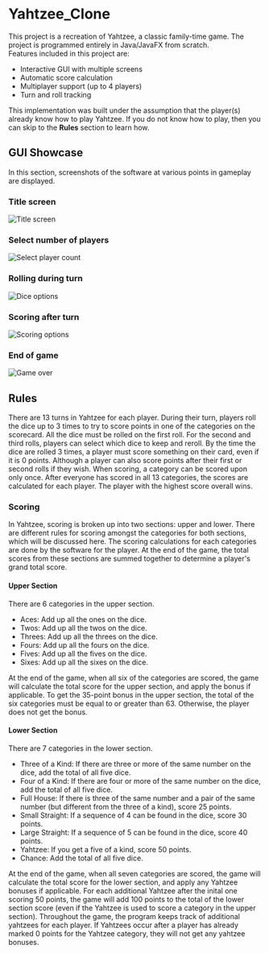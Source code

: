 # Yahtzee_Clone
This project is a recreation of Yahtzee, a classic family-time game. The project is programmed entirely in Java/JavaFX from scratch.   
Features included in this project are:
- Interactive GUI with multiple screens
- Automatic score calculation
- Multiplayer support (up to 4 players)
- Turn and roll tracking

This implementation was built under the assumption that the player(s) already know how to play Yahtzee. If you do not know how to play, then you can skip to the **Rules** section to learn how.  

## GUI Showcase
In this section, screenshots of the software at various points in gameplay are displayed.

### Title screen
![Title screen](./screenshots/title_screen.png)

### Select number of players
![Select player count](./screenshots/number_players_select.png)

### Rolling during turn
![Dice options](./screenshots/gameplay1.png)

### Scoring after turn
![Scoring options](./screenshots/gameplay2.png)

### End of game
![Game over](./screenshots/end_game.png)

## Rules
There are 13 turns in Yahtzee for each player. During their turn, players roll the dice up to 3 times to try to score points in one of the categories on the scorecard. All the dice must be rolled on the first roll. For the second and third rolls, players can select which dice to keep and reroll. By the time the dice are rolled 3 times, a player must score something on their card, even if it is 0 points. Although a player can also score points after their first or second rolls if they wish. When scoring, a category can be scored upon only once. After everyone has scored in all 13 categories, the scores are calculated for each player. The player with the highest score overall wins.

### Scoring
In Yahtzee, scoring is broken up into two sections: upper and lower. There are different rules for scoring amongst the categories for both sections, which will be discussed here. The scoring calculations for each categories are done by the software for the player. At the end of the game, the total scores from these sections are summed together to determine a player's grand total score.

#### Upper Section
There are 6 categories in the upper section.
- Aces: Add up all the ones on the dice.
- Twos: Add up all the twos on the dice.
- Threes: Add up all the threes on the dice.
- Fours: Add up all the fours on the dice.
- Fives: Add up all the fives on the dice.
- Sixes: Add up all the sixes on the dice.

At the end of the game, when all six of the categories are scored, the game will calculate the total score for the upper section, and apply the bonus if applicable. To get the 35-point bonus in the upper section, the total of the six categories must be equal to or greater than 63. Otherwise, the player does not get the bonus.

#### Lower Section
There are 7 categories in the lower section.
- Three of a Kind: If there are three or more of the same number on the dice, add the total of all five dice.
- Four of a Kind: If there are four or more of the same number on the dice, add the total of all five dice.
- Full House: If there is three of the same number and a pair of the same number (but different from the three of a kind), score 25 points.
- Small Straight: If a sequence of 4 can be found in the dice, score 30 points.
- Large Straight: If a sequence of 5 can be found in the dice, score 40 points.
- Yahtzee: If you get a five of a kind, score 50 points.
- Chance: Add the total of all five dice.

At the end of the game, when all seven categories are scored, the game will calculate the total score for the lower section, and apply any Yahtzee bonuses if applicable. For each additional Yahtzee after the inital one scoring 50 points, the game will add 100 points to the total of the lower section score (even if the Yahtzee is used to score a category in the upper section). Throughout the game, the program keeps track of additional yahtzees for each player. If Yahtzees occur after a player has already marked 0 points for the Yahtzee category, they will not get any yahtzee bonuses. 
